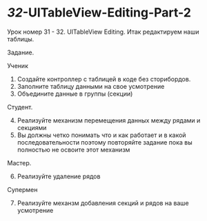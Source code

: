 # _32_-UITableView-Editing-Part-2

Урок номер 31 - 32. UITableView Editing. 
Итак редактируем наши таблицы.

Задание.

Ученик

1. Создайте контроллер с таблицей в коде без сторибордов.
2. Заполните таблицу данными на свое усмотрение
3. Объедините данные в группы (секции)

Студент.

4. Реализуйте механизм перемещения данных между рядами и секциями
5. Вы должны четко понимать что и как работает и в какой последовательности поэтому повторяйте задание пока вы полностью не освоите этот механизм

Мастер.

6. Реализуйте удаление рядов

Супермен

7. Реализуйте механзм добавления секций и рядов на ваше усмотрение
